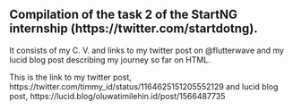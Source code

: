 <h2>Compilation of the task 2 of the StartNG internship (https://twitter.com/startdotng).</h2>
<p>It consists of my C. V. and links to my twitter post on @flutterwave and my lucid blog post describing my journey so far on HTML.</p>
<p>This is the link to my twitter post, https://twitter.com/timmy_id/status/1164625151205552129 and lucid blog post, https://lucid.blog/oluwatimilehin.id/post/1566487735</p>
